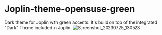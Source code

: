 # Joplin-theme-opensuse-green
Dark theme for Joplin with green accents. It's build on top of the integrated "Dark" Theme included in Joplin.
![Screenshot_20230725_130523](https://github.com/DinoDevel/Joplin-theme-opensuse-green/assets/12165225/cdd2cf33-28d7-4236-975b-886b0d116e42)
